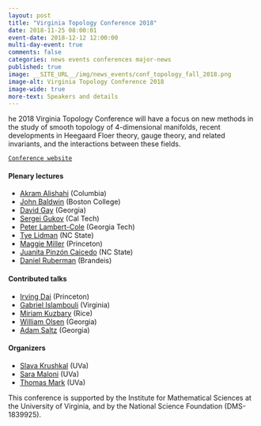 ```yaml
---
layout: post
title: "Virginia Topology Conference 2018"
date: 2018-11-25 08:00:01
event-date: 2018-12-12 12:00:00
multi-day-event: true
comments: false
categories: news events conferences major-news
published: true
image: __SITE_URL__/img/news_events/conf_topology_fall_2018.png
image-alt: Virginia Topology Conference 2018
image-wide: true
more-text: Speakers and details
---
```


he 2018 Virginia Topology Conference will have a focus on new methods in the study of smooth topology of 4-dimensional manifolds, recent developments in Heegaard Floer theory, gauge theory, and related invariants, and the interactions between these fields.

[`Conference website`](http://www.faculty.virginia.edu/tmark/VTC2018/index.html)

<!--more-->

<h4>Plenary lectures</h4>

<ul id="lists">
<li><a href="http://math.columbia.edu/~alishahi/">
Akram Alishahi</a> (Columbia)</li>
<li><a href="https://www2.bc.edu/john-baldwin/">
John Baldwin</a> (Boston College)</li>
<li><a href="http://euclidlab.org/david-gay">
David Gay</a> (Georgia)</li>
<li><a href="http://www.theory.caltech.edu/~gukov/">
Sergei Gukov</a> (Cal Tech)</li>
<li><a href="https://www.math.gatech.edu/people/peter-lambert-cole">
Peter Lambert-Cole</a> (Georgia Tech)</li>
<li><a href="http://www4.ncsu.edu/~tlidman/">
Tye Lidman</a> (NC State)</li>
<li><a href="https://web.math.princeton.edu/~maggiem/">
Maggie Miller</a> (Princeton)</li>
<li><a href="https://math.sciences.ncsu.edu/people/jpinzon/">
Juanita Pinz&oacute;n Caicedo</a> (NC State)</li>
<li><a href="http://people.brandeis.edu/~ruberman/">
Daniel Ruberman</a> (Brandeis)</li>
</ul>

<h4>Contributed talks</h4>
		
<ul id="lists">
<li><a href="https://www.math.princeton.edu/people/irving-dai">
Irving Dai</a> (Princeton)</li>
<li><a href="http://math.virginia.edu/people/gfi8ps/">
Gabriel Islambouli</a> (Virginia)</li>
<li><a href="http://math.rice.edu/~mk29/">
Miriam Kuzbary</a> (Rice)</li>
<li><a href="https://williamolsen.github.io/">
William Olsen</a> (Georgia)</li>
<li><a href="http://www.adamsaltz.com/">
Adam Saltz</a> (Georgia)</li>
</ul>

<h4>Organizers</h4>

<ul id="lists">
<li> <a href="http://people.virginia.edu/~vk6e/">Slava Krushkal</a> (UVa)</li>
<li> <a href="http://www.people.virginia.edu/~sm4cw/">Sara Maloni</a> (UVa)</li>
<li> <a href="http://www.faculty.virginia.edu/tmark/">Thomas Mark</a> (UVa)</li>
</ul>
	
This conference is supported by the Institute for Mathematical Sciences at the University of Virginia, and by the National Science Foundation (DMS-1839925).